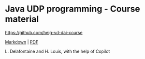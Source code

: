 [markdown]:
  https://github.com/heig-vd-dai-course/heig-vd-dai-course/blob/main/16-java-udp-programming/COURSE_MATERIAL.md#practical-content
[pdf]:
  https://heig-vd-dai-course.github.io/heig-vd-dai-course/16-java-udp-programming/16-java-udp-programming-practical-content.pdf

# Java UDP programming - Course material

<https://github.com/heig-vd-dai-course>

[Markdown][markdown] | [PDF][pdf]

L. Delafontaine and H. Louis, with the help of Copilot
